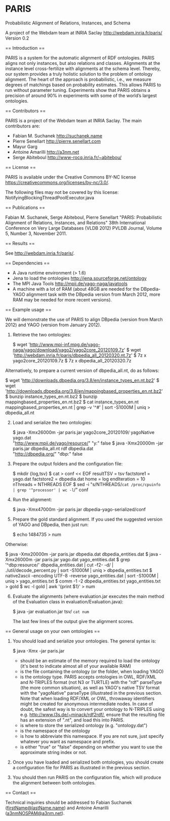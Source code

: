# PARIS

Probabilistic Alignment of Relations, Instances, and Schema

A project of the Webdam team at INRIA Saclay
http://webdam.inria.fr/paris/
Version 0.2

== Introduction ==

PARIS is a system for the automatic alignment of RDF ontologies. PARIS aligns
not only instances, but also relations and classes. Alignments at the instance
level cross-fertilize with alignments at the schema level. Thereby, our system
provides a truly holistic solution to the problem of ontology alignment. The
heart of the approach is probabilistic, i.e., we measure degrees of matchings
based on probability estimates. This allows PARIS to run without parameter
tuning. Experiments show that PARIS obtains a precision of around 90% in
experiments with some of the world’s largest ontologies.

== Contributors ==

PARIS is a project of the Webdam team at INRIA Saclay. The main contributors
are:

* Fabian M. Suchanek <http://suchanek.name>
* Pierre Senellart <http://pierre.senellart.com>
* Mayur Garg
* Antoine Amarilli <http://a3nm.net>
* Serge Abiteboul <http://www-rocq.inria.fr/~abitebou/>

== License ==

PARIS is available under the Creative Commons BY-NC license
<https://creativecommons.org/licenses/by-nc/3.0/>.

The following files may not be covered by this license:
NotifyingBlockingThreadPoolExecutor.java

== Publications ==

Fabian M. Suchanek, Serge Abiteboul, Pierre Senellart
"PARIS: Probabilistic Alignment of Relations, Instances, and Relations"
38th International Conference on Very Large Databases (VLDB 2012)
PVLDB Journal, Volume 5, Number 3, November 2011. 

== Results ==

See http://webdam.inria.fr/paris/.

== Dependencies ==

- A Java runtime environment (> 1.6)
- Jena to load the ontologies <http://jena.sourceforge.net/ontology>
- The MPI Java Tools <http://mpii.de/yago-naga/javatools>
- A machine with a lot of RAM (about 48GB are needed for the DBpedia-YAGO
  alignment task with the DBpedia version from March 2012, more RAM may be
  needed for more recent versions).

== Example usage ==

We will demonstrate the use of PARIS to align DBpedia (version from March 2012)
and YAGO (version from January 2012).

1. Retrieve the two ontologies:

   $ wget 'http://www.mpi-inf.mpg.de/yago-naga/yago/download/yago2/yago2core_20120109.7z'
   $ wget 'http://webdam.inria.fr/paris/dbpedia_all_20120320.nt.7z'
   $ 7z x yago2core_20120109.7z
   $ 7z x dbpedia_all_20120320.7z

Alternatively, to prepare a current version of dbpedia_all.nt, do as follows:

   $ wget 'http://downloads.dbpedia.org/3.8/en/instance_types_en.nt.bz2'
   $ wget 'http://downloads.dbpedia.org/3.8/en/mappingbased_properties_en.nt.bz2'
   $ bunzip instance_types_en.nt.bz2
   $ bunzip mappingbased_properties_en.nt.bz2
   $ cat instance_types_en.nt mappingbased_properties_en.nt | grep -v '^#' |
       sort -S1000M | uniq > dbpedia_all.nt

2. Load and serialize the two ontologies:

   $ java -Xmx26000m -jar paris.jar yago2core_20120109/ yagoNative yago.dat \
       "http://www.mpii.de/yago/resource/" "y:" false
   $ java -Xmx20000m -jar paris.jar dbpedia_all.nt rdf dbpedia.dat \
       "http://dbpedia.org/" "dbp:" false

3. Prepare the output folders and the configuration file:

   $ mkdir {log,tsv}
   $ cat > conf << EOF
resultTSV = tsv
factstore1 = yago.dat
factstore2 = dbpedia.dat
home = log
endIteration = 10
nThreads = NTHREADS
EOF
   $ sed -i "s/NTHREADS/`cat /proc/cpuinfo | grep '^processor' | wc -l`/" conf

4. Run the alignment:

   $ java -Xmx47000m -jar paris.jar dbpedia-yago-serialized/conf

5. Prepare the gold standard alignment. If you used the suggested version of
YAGO and DBpedia, then just run:

   $ echo 1484735 > num

Otherwise:

   $ java -Xmx20000m -jar paris.jar dbpedia.dat dbpedia_entities.dat
   $ java -Xmx26000m -jar paris.jar yago.dat yago_entities.dat
   $ grep '^dbp:resource/' dbpedia_entities.dat | cut -f2- -d/ |
       ./util/decode_percent.py |
       sort -S1000M | uniq > dbpedia_entities.txt
   $ native2ascii -encoding UTF-8 -reverse yago_entities.dat | sort -S1000M |
       uniq > yago_entities.txt
   $ comm -1 -2 dbpedia_entities.txt yago_entities.txt > gold
   $ wc -l gold | awk '{print $1}' > num

6. Evaluate the alignments (where evaluation.jar executes the main
   method of the Evaluation class in evaluation/Evaluation.java):

   $ java -jar evaluation.jar tsv/ `cat num`

   The last few lines of the output give the alignment scores.

== General usage on your own ontologies ==

1. You should load and serialize your ontologies. The general syntax is:

   $ java -Xmx<memory> -jar paris.jar <sourceFile> <parseType> <target> \
       <namespace> <prefix> <shinglings>

   - <memory> should be an estimate of the memory required to load the ontology
     (it's best to indicate almost all of your available RAM)
   - <sourceFile> is the file containing the ontology (or the folder, when
     loading YAGO)
   - <parseType> is the ontology type. PARIS accepts ontologies in OWL, RDF/XML
     and N-TRIPLES format (not N3 or TURTLE) with the "rdf" parseType (the more
     common situation), as well as YAGO's native TSV format with the
     "yagoNative" parseType (illustrated in the previous section. Note that when
     loading RDF/XML or OWL, throwaway identifiers might be created for
     anonymous intermediate nodes. In case of doubt, the safest way is to
     convert your ontology to N-TRIPLES using e.g.
     <http://www.l3s.de/~minack/rdf2rdf/>, ensure that the resulting file has an
     extension of ".nt", and load this into PARIS.
   - <target> is where to store the serialized ontology (e.g. "ontology.dat")
   - <namespace> is the namespace of the ontology
   - <prefix> is how to abbreviate this namespace. If you are not sure, just
     specify whatever you want as namespace and prefix.
   - <shinglings> is either "true" or "false" depending on whether you want to
     use the approximate string index or not.

2. Once you have loaded and serialized both ontologies, you should create a
   configuration file for PARIS as illustrated in the previous section.

3. You should then run PARIS on the configuration file, which will produce the
   alignment between both ontologies.

== Contact ==

Technical inquiries should be addressed to Fabian Suchanek
(firstName@lastName.name) and Antoine Amarilli (a3nmNOSPAM@a3nm.net).

